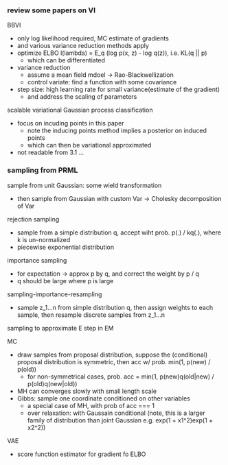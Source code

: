 ### review some papers on VI

BBVI
- only log likelihood required, MC estimate of gradients
- and various variance reduction methods apply
- optimize ELBO l(lambda) = E_q (log p(x, z) - log q(z)), i.e. KL(q || p)
  - which can be differentiated
- variance reduction
  - assume a mean field mdoel -> Rao-Blackwellization
  - control variate: find a function with some covariance
- step size: high learning rate for small variance(estimate of the gradient)
  - and address the scaling of parameters

scalable variational Gaussian process classification
- focus on incuding points in this paper
  - note the inducing points method implies a posterior on induced points
  - which can then be variational approximated
- not readable from 3.1 ...

### sampling from PRML

sample from unit Gaussian: some wield transformation
- then sample from Gaussian with custom Var -> Cholesky decomposition of Var

rejection sampling
- sample from a simple distribution q, accept wiht prob. p(.) / kq(.), where k is un-normalized
- piecewise exponential distribution

importance sampling
- for expectation -> approx p by q, and correct the weight by p / q
- q should be large where p is large

sampling-importance-resampling
- sample z_1...n from simple distribution q, then assign weights to each sample, then resample discrete samples from z_1...n

sampling to approximate E step in EM

MC
- draw samples from proposal distribution, suppose the (conditional) proposal distribution is symmetric, then acc w/ prob. min(1, p(new) / p(old))
  - for non-symmetrical cases, prob. acc = min(1, p(new)q(old|new) / p(old)q(new|old))
- MH can converges slowly with small length scale
- Gibbs: sample one coordinate conditioned on other variables
  - a special case of MH, with prob of acc === 1
  - over relaxation: with Gaussain conditional (note, this is a larger family of distribution than joint Gaussian e.g. exp(1 + x1^2)exp(1 + x2^2))

VAE
- score function estimator for gradient fo ELBO